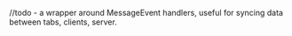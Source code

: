 //todo - a wrapper around MessageEvent handlers, useful for syncing data between tabs, clients, server.